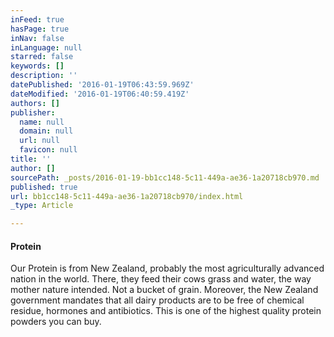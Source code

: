 ```yaml
---
inFeed: true
hasPage: true
inNav: false
inLanguage: null
starred: false
keywords: []
description: ''
datePublished: '2016-01-19T06:43:59.969Z'
dateModified: '2016-01-19T06:40:59.419Z'
authors: []
publisher:
  name: null
  domain: null
  url: null
  favicon: null
title: ''
author: []
sourcePath: _posts/2016-01-19-bb1cc148-5c11-449a-ae36-1a20718cb970.md
published: true
url: bb1cc148-5c11-449a-ae36-1a20718cb970/index.html
_type: Article

---
```

#### Protein

Our Protein is from New Zealand, probably the most agriculturally advanced nation in the world. There, they feed their cows grass and water, the way mother nature intended. Not a bucket of grain. Moreover, the New Zealand government mandates that all dairy products are to be free of chemical residue, hormones and antibiotics. This is one of the highest quality protein powders you can buy.